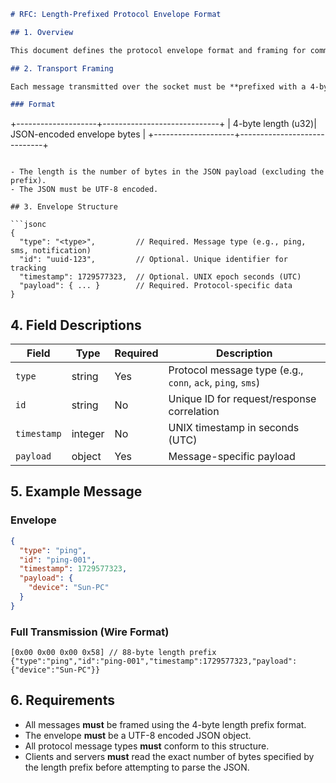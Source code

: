 ```md
# RFC: Length-Prefixed Protocol Envelope Format

## 1. Overview

This document defines the protocol envelope format and framing for communication between Android and Desktop systems. All messages use a length-prefixed JSON envelope structure to ensure consistent, efficient, and extensible communication.

## 2. Transport Framing

Each message transmitted over the socket must be **prefixed with a 4-byte unsigned integer (big-endian)** indicating the length (in bytes) of the JSON message that follows.

### Format

```

+--------------------+-----------------------------+
\| 4-byte length (u32)| JSON-encoded envelope bytes |
+--------------------+-----------------------------+

````

- The length is the number of bytes in the JSON payload (excluding the prefix).
- The JSON must be UTF-8 encoded.

## 3. Envelope Structure

```jsonc
{
  "type": "<type>",         // Required. Message type (e.g., ping, sms, notification)
  "id": "uuid-123",         // Optional. Unique identifier for tracking
  "timestamp": 1729577323,  // Optional. UNIX epoch seconds (UTC)
  "payload": { ... }        // Required. Protocol-specific data
}
````

## 4. Field Descriptions

| Field       | Type    | Required | Description                                                |
| ----------- | ------- | -------- | ---------------------------------------------------------- |
| `type`      | string  | Yes      | Protocol message type (e.g., `conn`, `ack`, `ping`, `sms`) |
| `id`        | string  | No       | Unique ID for request/response correlation                 |
| `timestamp` | integer | No       | UNIX timestamp in seconds (UTC)                            |
| `payload`   | object  | Yes      | Message-specific payload                                   |

## 5. Example Message

### Envelope

```json
{
  "type": "ping",
  "id": "ping-001",
  "timestamp": 1729577323,
  "payload": {
    "device": "Sun-PC"
  }
}
```

### Full Transmission (Wire Format)

```
[0x00 0x00 0x00 0x58] // 88-byte length prefix
{"type":"ping","id":"ping-001","timestamp":1729577323,"payload":{"device":"Sun-PC"}}
```

## 6. Requirements

* All messages **must** be framed using the 4-byte length prefix format.
* The envelope **must** be a UTF-8 encoded JSON object.
* All protocol message types **must** conform to this structure.
* Clients and servers **must** read the exact number of bytes specified by the length prefix before attempting to parse the JSON.

